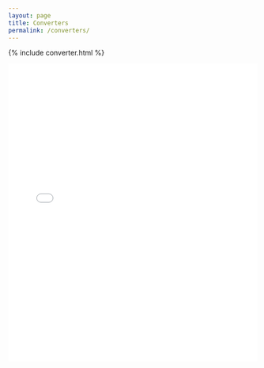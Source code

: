 ```yaml
---
layout: page
title: Converters
permalink: /converters/
---
```

{% include converter.html %}
<iframe src="/converter.html" style="width: 100%; height: 600px; border: none;"></iframe>

